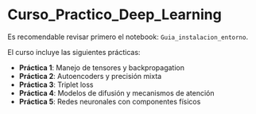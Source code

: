 # Curso_Practico_Deep_Learning

Es recomendable revisar primero el notebook: ``Guia_instalacion_entorno``.

El curso incluye las siguientes prácticas:

- **Práctica 1**: Manejo de tensores y backpropagation
- **Práctica 2**: Autoencoders y precisión mixta
- **Práctica 3**: Triplet loss
- **Práctica 4**: Modelos de difusión y mecanismos de atención
- **Práctica 5**: Redes neuronales con componentes físicos
